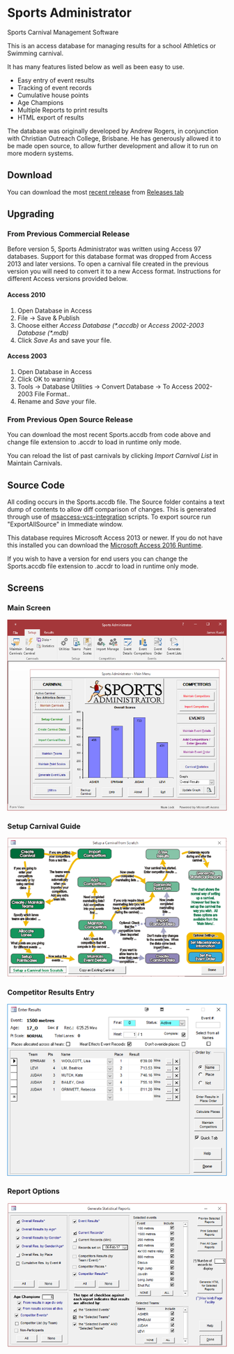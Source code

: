 # Sports Administrator
Sports Carnival Management Software 

This is an access database for managing results for a school Athletics or Swimming carnival.
 
It has many features listed below as well as been easy to use.
* Easy entry of event results 
* Tracking of event records 
* Cumulative house points 
* Age Champions
* Multiple Reports to print results
* HTML export of results

The database was originally developed by Andrew Rogers, in conjunction with Christian Outreach College, Brisbane. He has generously allowed it to be made open source, to allow further development and allow it to run on more modern systems.

## Download
You can download the most [recent release](https://github.com/ruddj/SportsAdmin/releases/latest) from [Releases tab](https://github.com/ruddj/SportsAdmin/releases/latest)

## Upgrading
### From Previous Commercial Release
Before version 5, Sports Administrator was written using Access 97 databases. 
Support for this database format was dropped from Access 2013 and later versions.
To open a carnival file created in the previous version you will need to convert it to a new Access format. 
Instructions for different Access versions provided below.

#### Access 2010 ####
1. Open Database in Access
2. File -> Save & Publish
3. Choose either *Access Database (\*.accdb)* or *Access 2002-2003 Database (\*.mdb)*
4. Click *Save As* and save your file.

#### Access 2003 ####
1. Open Database in Access
2. Click OK to warning
3. Tools -> Database Utilities -> Convert Database -> To Access 2002-2003 File Format..
4. Rename and *Save* your file.

### From Previous Open Source Release
You can download the most recent Sports.accdb from code above and change file extension to .accdr to load in runtime only mode. 

You can reload the list of past carnivals by clicking *Import Carnival List* in Maintain Carnivals.


## Source Code
All coding occurs in the Sports.accdb file. The Source folder contains a text dump of contents to allow diff comparison of changes. 
This is generated through use of [msaccess-vcs-integration](https://github.com/timabell/msaccess-vcs-integration) scripts.
To export source run "ExportAllSource" in Immediate window.

This database requires Microsoft Access 2013 or newer. If you do not have this installed you can download the [Microsoft Access 2016 Runtime](https://www.microsoft.com/en-us/download/details.aspx?id=50040).

If you wish to have a version for end users you can change the Sports.accdb file extension to .accdr to load in runtime only mode.

## Screens

### Main Screen
![Sports Admin Main Screen](https://github.com/ruddj/SportsAdmin/blob/master/docs/MainScreen.png?raw=true)


### Setup Carnival Guide
![Setup Carnival Guide](https://github.com/ruddj/SportsAdmin/blob/master/docs/SetupCarnival.png?raw=true)


### Competitor Results Entry
![Competitor Results Entry](https://github.com/ruddj/SportsAdmin/blob/master/docs/ResultsEntry.png?raw=true)


### Report Options
![Report Options](https://github.com/ruddj/SportsAdmin/blob/master/docs/Reports.png?raw=true)

